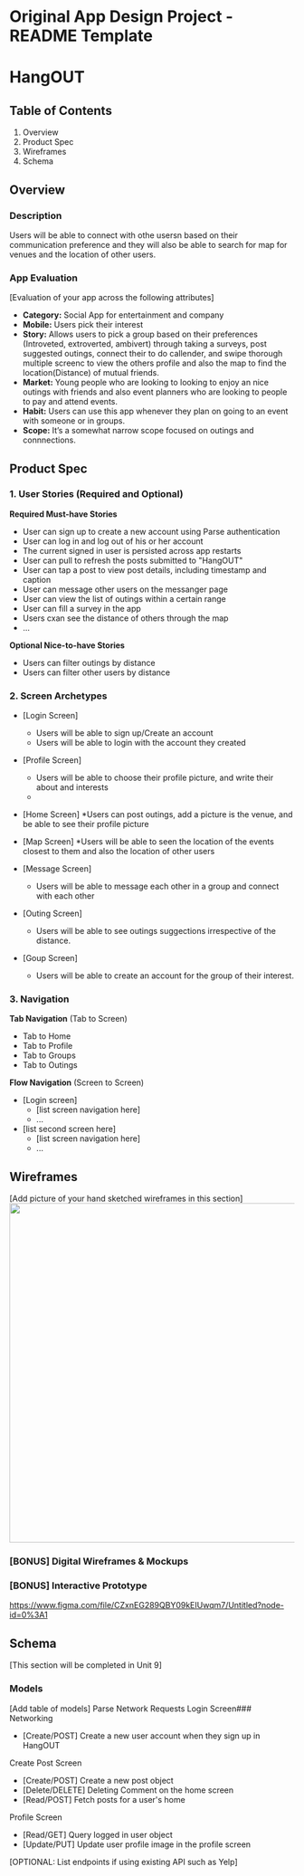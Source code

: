 Original App Design Project - README Template
===

# HangOUT

## Table of Contents
1. Overview
2. Product Spec
3. Wireframes
4. Schema

## Overview
### Description
 Users will be able to connect with othe usersn based on their communication preference and they will also be able to search for map for venues and the location of other users. 

### App Evaluation
[Evaluation of your app across the following attributes]
- **Category:** Social App for entertainment and company
- **Mobile:** Users pick their interest
- **Story:** Allows users to pick a group based on their preferences (Introveted, extroverted, ambivert) through taking a surveys, post suggested outings, connect their to do callender, and swipe thorough           multiple screenc to view the others profile and also the map to find the location(Distance) of mutual friends.
- **Market:** Young people who are looking to looking to enjoy an nice outings with friends and also event planners who are looking to people to pay and attend events.
- **Habit:** Users can use this app whenever they plan on going to an event with someone or in groups.
- **Scope:** It’s a somewhat narrow scope focused on outings and connnections.

## Product Spec

### 1. User Stories (Required and Optional)

**Required Must-have Stories**

* User can sign up to create a new account using Parse authentication
* User can log in and log out of his or her account
* The current signed in user is persisted across app restarts
* User can pull to refresh the posts submitted to "HangOUT"
* User can tap a post to view post details, including timestamp and caption
* User can message other users on the messanger page
* User can view the list of outings within a certain range
* User can fill a survey in the app
* Users cxan see the distance of others through the map
* ...

**Optional Nice-to-have Stories**

* Users can filter outings by distance
* Users can filter other users by distance

### 2. Screen Archetypes

* [Login Screen]
   * Users will be able to sign up/Create an account
   * Users will be able to login with the account they created
   
* [Profile Screen]
   * Users will be able to choose their profile picture, and write their about and interests
   * 
* [Home Screen]
   *Users can post outings, add a picture is the venue, and be able to see their profile picture
   
* [Map Screen]
   *Users will be able to seen the location of the events closest to them and also the location of other users
   
* [Message Screen]
   * Users will be able to message each other in a group and connect with each other
   
*  [Outing Screen]
   * Users will be able to see outings suggections irrespective of the distance.
   
*  [Goup Screen]
   * Users will be able to create an account for the group of their interest.
   
### 3. Navigation

**Tab Navigation** (Tab to Screen)

* Tab to Home
* Tab to Profile
* Tab to Groups
* Tab to Outings


**Flow Navigation** (Screen to Screen)

* [Login screen]
   * [list screen navigation here]
   * ...
* [list second screen here]
   * [list screen navigation here]
   * ...

## Wireframes
[Add picture of your hand sketched wireframes in this section]
<img src="YOUR_WIREFRAME_IMAGE_URL" width=600>

### [BONUS] Digital Wireframes & Mockups

### [BONUS] Interactive Prototype
https://www.figma.com/file/CZxnEG289QBY09kEIUwqm7/Untitled?node-id=0%3A1
## Schema 
[This section will be completed in Unit 9]
### Models
[Add table of models]
Parse Network Requests Login Screen### Networking
- [Create/POST] Create a new user account when they sign up in HangOUT

Create Post Screen
- [Create/POST] Create a new post object
- [Delete/DELETE] Deleting Comment on the home screen
- [Read/POST] Fetch posts for a user's home

Profile Screen
- [Read/GET] Query logged in user object
- [Update/PUT] Update user profile image in the profile screen


[OPTIONAL: List endpoints if using existing API such as Yelp]
